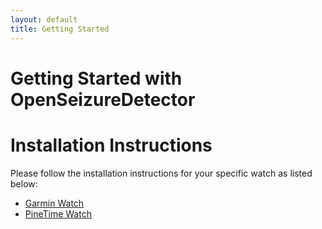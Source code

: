 ```yaml
---
layout: default
title: Getting Started
---
```


# Getting Started with OpenSeizureDetector

# Installation Instructions
Please follow the installation instructions for your specific watch as listed below:

  * [Garmin Watch](https://www.openseizuredetector.org.uk/?page_id=1894)
  * [PineTime Watch](pine-time-installation.html)

